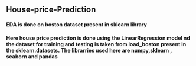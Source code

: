 <h2> House-price-Prediction
<h4> EDA is done on boston dataset present in sklearn library
<h4>Here house price prediction is done using the LinearRegression model nd the dataset for training and testing is taken from load_boston present in the sklearn.datasets. The librarries used here are numpy,sklearn , seaborn and pandas
